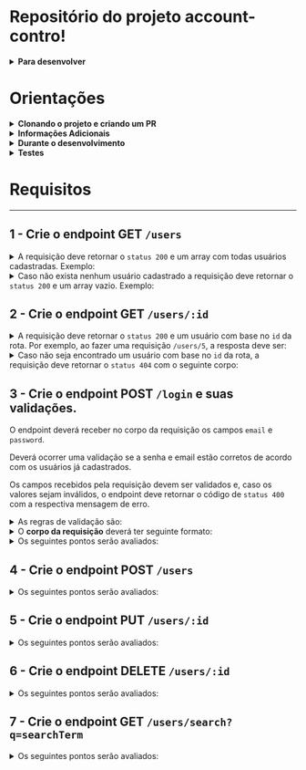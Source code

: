 # Repositório do projeto account-contro!

<details>
  <summary><strong>Para desenvolver</strong></summary><br />

  Uma aplicação de cadastro usuarios em que será possível cadastrar, visualizar, pesquisar, editar e excluir informações. Para isso você deverá:
  1. Desenvolver uma API de um `CRUD` (**C**reate, **R**ead, **U**pdate e **D**elete);
  2. Desenvolver alguns endpoints que irão ler e escrever em um arquivo utilizando o módulo `fs`.

</details>

# Orientações

<details>
  <summary><strong>Clonando o projeto e criando um PR</strong></summary><br />

  1. Clone o repositório

  - `git clone git@github.com:UnifelDesenvolvimentoWeb/account-control.git`.
  - Entre na pasta do repositório que você acabou de clonar:
    - `account-control`

  2. Crie uma branch a partir da branch `master`

  - Verifique que você está na branch `master`
    - Exemplo: `git branch`
  - Se não estiver, mude para a branch `master`
    - Exemplo: `git checkout master`
  - Agora crie uma branch à qual você vai submeter os `commits` do seu projeto
    - Você deve criar uma branch no seguinte formato: `nome-de-usuario-nome-do-projeto`
    - Exemplo: `git checkout -b maria-account-control`

  3. Faça alguma alteração ou algum requisito e depois adicione as mudanças ao _stage_ do Git e faça um `commit`

  - Verifique que as mudanças ainda não estão no _stage_
    - Exemplo: `git status` (deve aparecer listada a pasta em vermelho)
  - Adicione o novo arquivo ao _stage_ do Git
    - Exemplo:
      - `git add .` (adicionando todas as mudanças - _que estavam em vermelho_ - ao stage do Git)
      - `git status` (deve aparecer listado o arquivo que foi adicionado em verde)
  - Faça o `commit` inicial
    - Exemplo:
      - `git commit -m 'iniciando o projeto account-control'` (fazendo o primeiro commit)
      - `git status` (deve aparecer uma mensagem tipo _nothing to commit_ )

  4. Adicione a sua branch com o novo `commit` ao repositório remoto

  - Usando o exemplo anterior: `git push -u origin maria-account-control`

  5. Crie um novo `Pull Request` _(PR)_

  - Vá até a página de _Pull Requests_ do [repositório no GitHub](https://github.com/UnifelDesenvolvimentoWeb/account-control)
  - Clique no botão verde _"New pull request"_
  - Clique na caixa de seleção _"Compare"_ e escolha a sua branch **com atenção**
  - Clique no botão verde _"Create pull request"_
  - Adicione uma descrição para o _Pull Request_ e clique no botão verde _"Create pull request"_
  - Volte até a [página de _Pull Requests_ do repositório](https://github.com/UnifelDesenvolvimentoWeb/account-control) e confira que o seu _Pull Request_ está criado

</details>

<details>
  <summary><strong>Informações Adicionais</strong></summary><br />
  
  > Instale as dependências com `npm install`

  > O arquivo `src/users.json` será utilizado como base para fazer as requisições da API. As operações de leitura e escrita dos requisitos devem ser feitas nesse arquivo usando os métodos da biblioteca `fs`.

  > Há um arquivo `src/index.js` no repositório. Não remova, nele, o seguinte trecho de código:


```javascript
    app.get('/', (_request, response) => {
      response.status(HTTP_OK_STATUS).send();
    });
```

> Você pode usar o comando `npm run restore` para restaurar o arquivo `src/users.json` para seu estado inicial.

</details>

<details>
  <summary><strong>Durante o desenvolvimento</strong></summary><br />

  - Faça `commits` das alterações que você fizer no código regularmente

  - Os comandos que você utilizará com mais frequência são:
    1. `git status` _(para verificar o que está em vermelho - fora do stage - e o que está em verde - no stage)_
    2. `git add` _(para adicionar arquivos ao stage do Git)_
    3. `git commit` _(para criar um commit com os arquivos que estão no stage do Git)_
    4. `git push -u nome-da-branch` _(para enviar o commit para o repositório remoto na primeira vez que fizer o `push` de uma nova branch)_
    5. `git push` _(para enviar o commit para o repositório remoto após o passo anterior)_

</details>

<details>
  <summary><strong>Testes</strong></summary><br />

  ### Executando todos os testes

  Para poder executar os testes, inicie sua aplicação com `npm run dev`, em seguida, basta executar o comando `npm test` e **todos** os seus testes serão executados.

  ### Executando um teste específico

  Para executar um teste expecífico, inicie sua aplicação com `npm run dev`, em seguida, basta executar o comando `npm test nome-do-teste`.

  Ex: Para executar o teste referente ao **01-getAll**, basta digitar `npm test 01`.

</details>

# Requisitos

---

## 1 - Crie o endpoint GET `/users`

<details>
  <summary>A requisição deve retornar o <code>status 200</code> e um array com todas usuários cadastradas. Exemplo: </summary><br />

```json
[
  {
    "id": 1,
    "name": "Cristina Oliveira",
    "email": "cristina.oliveira@example.com",
    "password": "12345678",
    "age": 25,
    "info": {
      "city": "Salvador",
      "phoneNumber": "(71) 73265-0285"
    },
    "accessDate": {
      "registrationDate": "2023-08-15T11:20:31.665Z",
      "lastAccess": "2024-04-18T02:15:25.665Z"
    }
  },
  {
    "id": 2,
    "name": "Amanda Ferraz",
    "email": "amanda.ferraz@example.com",
    "password": "12345678",
    "age": 31,
    "info": {
      "city": "Belo Horizonte",
      "phoneNumber": "(31) 7256-5521"
    },
    "accessDate": {
      "registrationDate": "2024-01-28T16:19:20.665Z",
      "lastAccess": "2024-04-21T18:21:15.665Z"
    }
  },
  //...
]
```
  
</details>

<details>
  <summary>Caso não exista nenhum usuário cadastrado a requisição deve retornar o <code>status 200</code> e um array vazio. Exemplo:</summary><br />

  ```json
  []
  ```
</details>


## 2 - Crie o endpoint GET `/users/:id`

<details>
  <summary>A requisição deve retornar o <code>status 200</code> e um usuário com base no <code>id</code> da rota. Por exemplo, ao fazer uma requisição <code>/users/5</code>, a resposta deve ser:</summary><br />

  ```json
   {
    "id": 5,
    "name": "João Carlos",
    "email": "joão.carlos@example.com",
    "password": "12345678",
    "age": 38,
    "info": {
      "city": "Salvador",
      "phoneNumber": "(71) 7548-9655"
    },
    "accessDate": {
      "registrationDate": "2024-01-12T12:50:36.665Z",
      "lastAccess": "2024-04-21T12:20:41.665Z"
    }
  }
  ```
</details>


<details>
  <summary>Caso não seja encontrado um usuário com base no <code>id</code> da rota, a requisição deve retornar o <code>status 404</code> com o seguinte corpo:</summary><br />
  
  ```json
  {
    "message": "Usuário não encontrado"
  }
  ```
</details>

## 3 - Crie o endpoint POST `/login` e suas validações.

O endpoint deverá receber no corpo da requisição os campos `email` e `password`.

Deverá ocorrer uma validação se a senha e email estão corretos de acordo com os usuários já cadastrados.

Os campos recebidos pela requisição devem ser validados e, caso os valores sejam inválidos, o endpoint deve retornar o código de `status 400` com a respectiva mensagem de erro.

<details>
  <summary>As regras de validação são:</summary><br />

  - o campo `email` é obrigatório;
  - o campo `email` deve ter um email válido;
  - o campo `password` é obrigatório;
  - o campo `password` deve ter pelo menos 8 caracteres.

</details>

<details>
  <summary>O <strong>corpo da requisição</strong> deverá ter seguinte formato:</summary><br />

  ```json
  {
    "email": "email@email.com",
    "password": "12345678"
  }
  ```
</details>
  
<details>
  <summary>Os seguintes pontos serão avaliados:</summary><br />

 - Caso o campo `email` não seja passado ou esteja vazio, retorne um código de `status 400` com o seguinte corpo:

  ```json
  {
    "message": "O campo \"email\" é obrigatório"
  }
  ```

  - Caso o email passado não seja válido, retorne um código de `status 400` com o seguinte corpo:

  ```json
  {
    "message": "O \"email\" deve ter o formato \"email@email.com\""
  }
  ```

  - Caso o campo `password` não seja passado ou esteja vazio retorne um código de `status 400` com o seguinte corpo:

  ```json
  {
    "message": "O campo \"password\" é obrigatório"
  }
  ```

  - Caso a senha não tenha pelo menos 6 caracteres retorne um código de `status 400` com o seguinte corpo:

  ```json
  {
    "message": "O \"password\" deve ter pelo menos 8 caracteres"
  }
  ```

   - O endpoint deverá retornar um código de `status 401` com a mensagem "Email ou senha incorretos" caso o usuário não esteja nos registros ou infome email ou senha incorretos, retornando o seguinte corpo:

  ```json
  {
    "message": "Email ou senha incorretos"
  }
  ```
  
  - O endpoint deverá retornar um código de `status 200` com a mensagem "Login realizado com sucesso" e o seguinte corpo:

  ```json
  {
    "message": "Login realizado com sucesso"
  }
  ```
  
</details>

## 4 - Crie o endpoint POST `/users`

<details>
  <summary>Os seguintes pontos serão avaliados:</summary><br />

- O endpoint deve ser capaz de adicionar um novo usuário ao seu arquivo;

- O corpo da requisição deverá ter o seguinte formato:

  ```json
  {
    "name": "Josefa Bezerra",
    "email": "josefa.bezerra@example.com",
    "password": "12345678",
    "age": 62,
    "info": {
      "city": "Paulo Afonso",
      "phoneNumber": "(75) 7185-8565"
    },
  }
  ```

- O campo `name` deverá ter no mínimo 3 caracteres. Ele é obrigatório.

  - Caso o campo não seja passado ou esteja vazio retorne um código de `status 400`, com o seguinte corpo:

    ```json
    {
      "message": "O campo \"name\" é obrigatório"
    }
    ```

  - Caso o nome não tenha pelo menos 3 caracteres retorne um código de `status 400`, com o seguinte corpo:

    ```json
    {
      "message": "O \"name\" deve ter pelo menos 3 caracteres"
    }
    ```

- O campo `age` deverá ser um inteiro e apenas usuários maiores de idade (pelo menos `18 anos`) podem ser cadastrados. Ele é obrigatório.

  - Caso o campo não seja passado ou esteja vazio retorne um código de `status 400`, com o seguinte corpo:

    ```json
    {
      "message": "O campo \"age\" é obrigatório"
    }
    ```

  - Caso o usuário não tenha pelo menos 18 anos retorne `status 400`, com o seguinte corpo:

    ```json
    {
      "message": "O usuário deve ser maior de idade"
    }
    ```

  - O campo `info` deverá ser um objeto com as chaves `phoneNumber` e `city`:

  - O campo `info` é obrigatório.

      - Caso o campo não seja informado retorne `status 400`, com o seguinte corpo:

        ```json
        {
          "message": "O campo \"info\" é obrigatório"
        }
        ```
      
  - A chave `phoneNumber` é obrigatória.  

    - Caso a chave não seja informada ou esteja vazia retorne `status 400`, com o seguinte corpo:

      ```json
      {
        "message": "O campo \"phoneNumber\" é obrigatório"
      }
      ```

  - O campo `city` é obrigatório.  

    - Caso o campo não seja informado ou esteja vazio retorne `status 400`, com o seguinte corpo:

      ```json
      {
        "message": "O campo \"city\" é obrigatório"
      }
      ```
  
- Caso esteja tudo certo, retorne o `status 201`  e o usuário cadastrado.
  
- O endpoint deve retornar o `status 201` e o usuário que foi cadastrado, Ex:

  ```json
  {
    "id": 8,
    "name": "Josefa Bezerra",
    "email": "josefa.bezerra@example.com",
    "password": "12345678",
    "age": 62,
    "info": {
      "city": "Paulo Afonso",
      "phoneNumber": "(75) 7185-8565"
    },
  }
  ```

</details>


## 5 - Crie o endpoint PUT `/users/:id`

<details>
  <summary>Os seguintes pontos serão avaliados:</summary><br />

  - O endpoint deve ser capaz de editar um usuário com base no id da rota, sem alterar o id registrado.

  - O corpo da requisição deverá ter o seguinte formato:

    ```json
    {
      "name": "Rebeca Maria",
      "email": "rebeca.maria@example.com",
      "password": "12345678",
      "age": 34,
      "info": {
        "city": "Salvador",
        "phoneNumber": "(75) 7185-8565"
      },
    }
    ```

  - O campo `name` deverá ter no mínimo 3 caracteres. Ele é obrigatório.

    - Caso o campo não seja passado ou esteja vazio retorne um código de `status 400`, com o seguinte corpo:

      ```json
      {
        "message": "O campo \"name\" é obrigatório"
      }
      ```

    - Caso o nome não tenha pelo menos 3 caracteres retorne um código de `status 400`, com o seguinte corpo:

      ```json
      {
        "message": "O \"name\" ter pelo menos 3 caracteres"
      }
      ```

  - O campo `age` deverá ser um inteiro e apenas usuários maiores de idade (pelo menos `18 anos`) podem ser cadastrados. Ele é obrigatório.

    - Caso o campo não seja passado ou esteja vazio retorne um código de `status 400`, com o seguinte corpo:

      ```json
      {
        "message": "O campo \"age\" é obrigatório"
      }
      ```

    - Caso o usuário não tenha pelo menos 18 anos retorne `status 400`, com o seguinte corpo:

      ```json
      {
        "message": "O usuário deve ser maior de idade"
      }
      ```

  - O campo `info` deverá ser um objeto com as chaves `phoneNumber` e `city`:

    - O campo `info` é obrigatório.

        - Caso o campo não seja informado retorne `status 400`, com o seguinte corpo:

          ```json
          {
            "message": "O campo \"info\" é obrigatório"
          }
          ```
        
    - A chave `phoneNumber` é obrigatória.  

      - Caso a chave não seja informada ou esteja vazia retorne `status 400`, com o seguinte corpo:

        ```json
        {
          "message": "O campo \"phoneNumber\" é obrigatório"
        }
        ```

    - O campo `city` é obrigatório.  

      - Caso o campo não seja informado ou esteja vazio retorne `status 400`, com o seguinte corpo:

        ```json
        {
          "message": "O campo \"city\" é obrigatório"
        }
        ```
  - Caso esteja tudo certo, retorne o `status 200` e a usuário editada.
    - O endpoint deve retornar o `status 200` e o usuário que foi editado, Ex:

      ```json
      {
        "id": 1,
        "name": "Rebeca Maria",
        "email": "rebeca.maria@example.com",
        "password": "12345678",
        "age": 34,
        "info": {
          "city": "Salvador",
          "phoneNumber": "(75) 7185-8565"
        },
      }
      ```
     
     - Os dados atualizados por meio do endpoint deve ser persistidos no arquivo `users.json`.

</details>


## 6 - Crie o endpoint DELETE `/users/:id`

<details>
  <summary>Os seguintes pontos serão avaliados:</summary><br />

  - O endpoint deve deletar um usuário com base no id da rota. Devendo retornar o `status 204`, sem conteúdo na resposta.

</details>
  
## 7 - Crie o endpoint GET `/users/search?q=searchTerm`

<details>
  <summary>Os seguintes pontos serão avaliados:</summary><br />

  - O endpoint deve retornar um array de usuários que contenham em seu nome o termo pesquisado no queryParam da URL. Devendo retornar o `status 200`, com o seguinte corpo:

    ```
    /search?q=Jo
    ```

    ```json
    [
      {
        "id": 5,
        "name": "João Carlos",
        "email": "joão.carlos@example.com",
        "password": "12345678",
        "age": 38,
        "info": {
          "city": "Salvador",
          "phoneNumber": "(71) 7548-9655"
        },
        "accessDate": {
          "registrationDate": "2024-01-12T12:50:36.665Z",
          "lastAccess": "2024-04-21T12:20:41.665Z"
        }
      }
    ]
    ```

  - Caso `searchTerm` não seja informado ou esteja vazio, o endpoint deverá retornar um array com todos os usuários cadastrados, assim como no endpoint GET `/users`, com um `status 200`.

  - Caso nenhum usuário satisfaça a busca, o endpoint deve retornar o `status 200` e um array vazio.

  **Dica** é importante ter atenção se essa rota não entra em conflito com as outras, já que a ordem das rotas faz diferença na interpretação da aplicação

</details>
